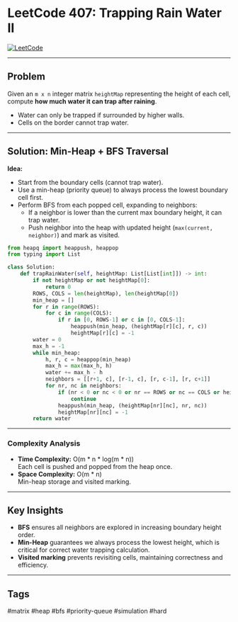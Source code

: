 # LeetCode 407: Trapping Rain Water II

[![LeetCode](https://img.shields.io/badge/LeetCode-407-blue)](https://leetcode.com/problems/trapping-rain-water-ii/)

---

## Problem

Given an `m x n` integer matrix `heightMap` representing the height of each cell, compute **how much water it can trap after raining**.

- Water can only be trapped if surrounded by higher walls.
- Cells on the border cannot trap water.

---

## Solution: Min-Heap + BFS Traversal

**Idea:**  

- Start from the boundary cells (cannot trap water).  
- Use a min-heap (priority queue) to always process the lowest boundary cell first.  
- Perform BFS from each popped cell, expanding to neighbors:  
  - If a neighbor is lower than the current max boundary height, it can trap water.  
  - Push neighbor into the heap with updated height (`max(current, neighbor)`) and mark as visited.

```python
from heapq import heappush, heappop
from typing import List

class Solution:
    def trapRainWater(self, heightMap: List[List[int]]) -> int:
        if not heightMap or not heightMap[0]:
            return 0
        ROWS, COLS = len(heightMap), len(heightMap[0])
        min_heap = []
        for r in range(ROWS):
            for c in range(COLS):
                if r in [0, ROWS-1] or c in [0, COLS-1]:
                    heappush(min_heap, (heightMap[r][c], r, c))
                    heightMap[r][c] = -1
        water = 0
        max_h = -1
        while min_heap:
            h, r, c = heappop(min_heap)
            max_h = max(max_h, h)
            water += max_h - h
            neighbors = [[r+1, c], [r-1, c], [r, c-1], [r, c+1]]
            for nr, nc in neighbors:
                if (nr < 0 or nc < 0 or nr == ROWS or nc == COLS or heightMap[nr][nc] == -1):
                    continue
                heappush(min_heap, (heightMap[nr][nc], nr, nc))
                heightMap[nr][nc] = -1
        return water
```

---

### Complexity Analysis

- **Time Complexity:** O(m * n * log(m * n))  
  Each cell is pushed and popped from the heap once.
- **Space Complexity:** O(m * n)  
  Min-heap storage and visited marking.

---

## Key Insights

- **BFS** ensures all neighbors are explored in increasing boundary height order.
- **Min-Heap** guarantees we always process the lowest height, which is critical for correct water trapping calculation.
- **Visited marking** prevents revisiting cells, maintaining correctness and efficiency.

---

## Tags

#matrix #heap #bfs #priority-queue #simulation #hard

